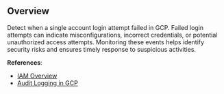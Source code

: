 ## Overview

Detect when a single account login attempt failed in GCP. Failed login attempts can indicate misconfigurations, incorrect credentials, or potential unauthorized access attempts. Monitoring these events helps identify security risks and ensures timely response to suspicious activities.

**References**:
- [IAM Overview](https://cloud.google.com/iam/docs/overview)
- [Audit Logging in GCP](https://cloud.google.com/logging/docs/audit)
